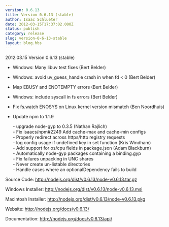 ```yaml
---
version: 0.6.13
title: Version 0.6.13 (stable)
author: Isaac Schlueter
date: 2012-03-15T17:37:02.000Z
status: publish
category: release
slug: version-0-6-13-stable
layout: blog.hbs
---
```


<p>2012.03.15 Version 0.6.13 (stable)

</p>
<ul>
<li><p>Windows: Many libuv test fixes (Bert Belder)</p>
</li>
<li><p>Windows: avoid uv_guess_handle crash in when fd &lt; 0 (Bert Belder)</p>
</li>
<li><p>Map EBUSY and ENOTEMPTY errors (Bert Belder)</p>
</li>
<li><p>Windows: include syscall in fs errors (Bert Belder)</p>
</li>
<li><p>Fix fs.watch ENOSYS on Linux kernel version mismatch (Ben Noordhuis)</p>
</li>
<li><p>Update npm to 1.1.9</p>
<p>
- upgrade node-gyp to 0.3.5 (Nathan Rajlich)<br>
- Fix isaacs/npm#2249 Add cache-max and cache-min configs<br>
- Properly redirect across https/http registry requests<br>
- log config usage if undefined key in set function (Kris Windham)<br>
- Add support for os/cpu fields in package.json (Adam Blackburn)<br>
- Automatically node-gyp packages containing a binding.gyp<br>
- Fix failures unpacking in UNC shares<br>
- Never create un-listable directories<br>
- Handle cases where an optionalDependency fails to build
</p>
</li>
</ul>
<p>Source Code: <a href="http://nodejs.org/dist/v0.6.13/node-v0.6.13.tar.gz">http://nodejs.org/dist/v0.6.13/node-v0.6.13.tar.gz</a>

</p>
<p>Windows Installer: <a href="http://nodejs.org/dist/v0.6.13/node-v0.6.13.msi">http://nodejs.org/dist/v0.6.13/node-v0.6.13.msi</a>

</p>
<p>Macintosh Installer: <a href="http://nodejs.org/dist/v0.6.13/node-v0.6.13.pkg">http://nodejs.org/dist/v0.6.13/node-v0.6.13.pkg</a>

</p>
<p>Website: <a href="http://nodejs.org/docs/v0.6.13/">http://nodejs.org/docs/v0.6.13/</a>

</p>
<p>Documentation: <a href="http://nodejs.org/docs/v0.6.13/api/">http://nodejs.org/docs/v0.6.13/api/</a>
</p>
